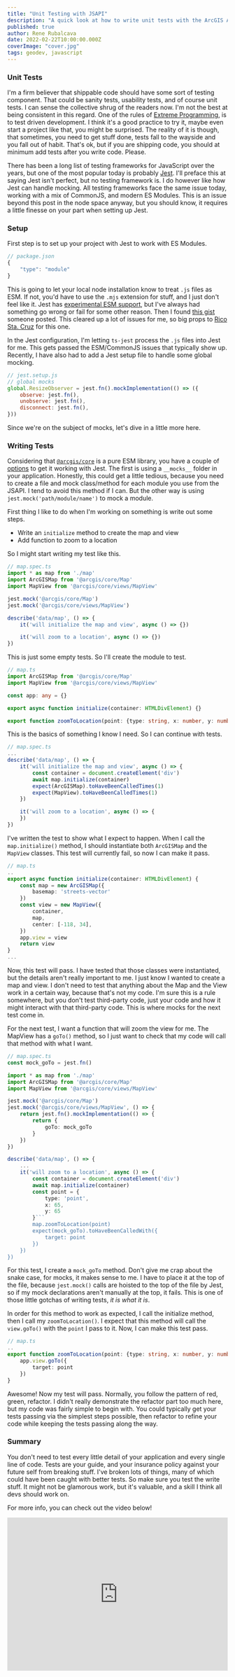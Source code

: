 ```yaml
---
title: "Unit Testing with JSAPI"
description: "A quick look at how to write unit tests with the ArcGIS API for JavaScript"
published: true
author: Rene Rubalcava
date: 2022-02-22T10:00:00.000Z
coverImage: "cover.jpg"
tags: geodev, javascript
---
```


### Unit Tests

I'm a firm believer that shippable code should have some sort of testing component. That could be sanity tests, usability tests, and of course unit tests. I can sense the collective shrug of the readers now. I'm not the best at being consistent in this regard. One of the rules of [Extreme Programming](http://www.extremeprogramming.org/rules/testfirst.html), is to test driven development. I think it's a good practice to try it, maybe even start a project like that, you might be surprised. The reality of it is though, that sometimes, you need to get stuff done, tests fall to the wayside and you fall out of habit. That's ok, but if you are shipping code, you should at minimum add tests after you write code. Please.

There has been a long list of testing frameworks for JavaScript over the years, but one of the most popular today is probably [Jest](https://jestjs.io/). I'll preface this at saying Jest isn't perfect, but no testing framework is. I do however like how Jest can handle mocking. All testing frameworks face the same issue today, working with a mix of CommonJS, and modern ES Modules. This is an issue beyond this post in the node space anyway, but you should know, it requires a little finesse on your part when setting up Jest.

### Setup

First step is to set up your project with Jest to work with ES Modules.

```js
// package.json
{
    "type": "module"
}
```

This is going to let your local node installation know to treat `.js` files as ESM. If not, you'd have to use the `.mjs` extension for stuff, and I just don't feel like it. Jest has [experimental ESM support](https://jestjs.io/docs/ecmascript-modules), but I've always had something go wrong or fail for some other reason. Then I found [this gist](https://gist.github.com/rstacruz/511f43265de4939f6ca729a3df7b001c) someone posted. This cleared up a lot of issues for me, so big props to [Rico Sta. Cruz](https://github.com/rstacruz) for this one.

In the Jest configuration, I'm letting `ts-jest` process the `.js` files into Jest for me. This gets passed the ESM/CommonJS issues that typically show up. Recently, I have also had to add a Jest setup file to handle some global mocking.

```js
// jest.setup.js
// global mocks
global.ResizeObserver = jest.fn().mockImplementation(() => ({
    observe: jest.fn(),
    unobserve: jest.fn(),
    disconnect: jest.fn(),
}))
```

Since we're on the subject of mocks, let's dive in a little more here.

### Writing Tests

Considering that [`@arcgis/core`](https://www.npmjs.com/package/@arcgis/core) is a pure ESM library, you have a couple of [options](https://jestjs.io/docs/mock-functions) to get it working with Jest. The first is using a `__mocks__` folder in your application. Honestly, this could get a little tedious, because you need to create a file and mock class/method for each module you use from the JSAPI. I tend to avoid this method if I can. But the other way is using `jest.mock('path/module/name')` to mock a module.

First thing I like to do when I'm working on something is write out some steps.

* Write an `initialize` method to create the map and view
* Add function to zoom to a location

So I might start writing my test like this.

```ts
// map.spec.ts
import * as map from './map'
import ArcGISMap from '@arcgis/core/Map'
import MapView from '@arcgis/core/views/MapView'

jest.mock('@arcgis/core/Map')
jest.mock('@arcgis/core/views/MapView')

describe('data/map', () => {
    it('will initialize the map and view', async () => {})

    it('will zoom to a location', async () => {})
})
```

This is just some empty tests. So I'll create the module to test.

```ts
// map.ts
import ArcGISMap from '@arcgis/core/Map'
import MapView from '@arcgis/core/views/MapView'

const app: any = {}

export async function initialize(container: HTMLDivElement) {}

export function zoomToLocation(point: {type: string, x: number, y: number}) {}
```

This is the basics of something I know I need. So I can continue with tests.

```ts
// map.spec.ts
...
describe('data/map', () => {
    it('will initialize the map and view', async () => {
        const container = document.createElement('div')
        await map.initialize(container)
        expect(ArcGISMap).toHaveBeenCalledTimes(1)
        expect(MapView).toHaveBeenCalledTimes(1)
    })

    it('will zoom to a location', async () => {
    })
})
```

I've written the test to show what I expect to happen. When I call the `map.initialize()` method, I should instantiate both `ArcGISMap` and the `MapView` classes. This test will currently fail, so now I can make it pass.

```ts
// map.ts
..
export async function initialize(container: HTMLDivElement) {
    const map = new ArcGISMap({
        basemap: 'streets-vector'
    })
    const view = new MapView({
        container,
        map,
        center: [-118, 34],
    })
    app.view = view
    return view
}
...
```

Now, this test will pass. I have tested that those classes were instantiated, but the details aren't really important to me. I just know I wanted to create a map and view. I don't need to test that anything about the Map and the View work in a certain way, because that's not my code. I'm sure this is a rule somewhere, but you don't test third-party code, just your code and how it might interact with that third-party code. This is where mocks for the next test come in.

For the next test, I want a function that will zoom the view for me. The MapView has a `goTo()` method, so I just want to check that my code will call that method with what I want.

```ts
// map.spec.ts
const mock_goTo = jest.fn()

import * as map from './map'
import ArcGISMap from '@arcgis/core/Map'
import MapView from '@arcgis/core/views/MapView'

jest.mock('@arcgis/core/Map')
jest.mock('@arcgis/core/views/MapView', () => {
	return jest.fn().mockImplementation(() => {
		return {
			goTo: mock_goTo
		}
	})
})

describe('data/map', () => {
    ...
    it('will zoom to a location', async () => {
        const container = document.createElement('div')
        await map.initialize(container)
        const point = {
            type: 'point',
            x: 65,
            y: 65
        }```
        map.zoomToLocation(point)
        expect(mock_goTo).toHaveBeenCalledWith({
            target: point
        })
    })
})
```

For this test, I create a `mock_goTo` method. Don't give me crap about the snake case, for mocks, it makes sense to me. I have to place it at the top of the file, because `jest.mock()` calls are hoisted to the top of the file by Jest, so if my mock declarations aren't manually at the top, it fails. This is one of those little gotchas of writing tests, _it is what it is_.

In order for this method to work as expected, I call the initialize method, then I call my `zoomToLocation()`. I expect that this method will call the `view.goTo()` with the `point` I pass to it. Now, I can make this test pass.

```ts
// map.ts
..
export function zoomToLocation(point: {type: string, x: number, y: number}) {
    app.view.goTo({
        target: point
    })
}
```

Awesome! Now my test will pass. Normally, you follow the pattern of red, green, refactor. I didn't really demonstrate the refactor part too much here, but my code was fairly simple to begin with. You could typically get your tests passing via the simplest steps possible, then refactor to refine your code while keeping the tests passing along the way.

### Summary

You don't need to test every little detail of your application and every single line of code. Tests are your guide, and your insurance policy against your future self from breaking stuff. I've broken lots of things, many of which could have been caught with better tests. So make sure you test the write stuff. It might not be glamorous work, but it's valuable, and a skill I think all devs should work on.

For more info, you can check out the video below!

<iframe width="100%" height="350" src="https://www.youtube.com/embed/mFESI6VHkfI" title="YouTube video player" frameborder="0" allow="accelerometer; autoplay; clipboard-write; encrypted-media; gyroscope; picture-in-picture" allowfullscreen></iframe>
